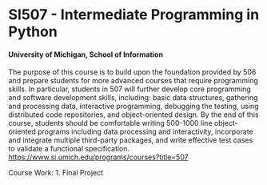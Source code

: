 # SI507 - Intermediate Programming in Python
#### University of Michigan, School of Information
The purpose of this course is to build upon the foundation provided by 506 and prepare students for more advanced courses that require programming skills. In particular, students in 507 will further develop core programming and software development skills, including: basic data structures, gathering and processing data, interactive programming, debugging the testing, using distributed code repositories, and object-oriented design. By the end of this course, students should be comfortable writing 500-1000 line object-oriented programs including data processing and interactivity, incorporate and integrate multiple third-party packages, and write effective test cases to validate a functional specification. 
https://www.si.umich.edu/programs/courses?title=507

Course Work:
    1. Final Project

